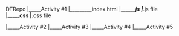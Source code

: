 DTRepo
|_____Activity #1
      |_________index.html
      |_________js
                |___.js file  
      |_________css
                |____.css file

|_____Activity #2
|_____Activity #3
|_____Activity #4
|_____Activity #5